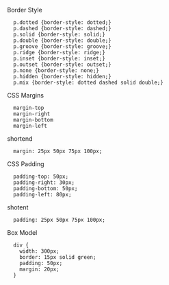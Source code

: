 Border Style

      p.dotted {border-style: dotted;}
      p.dashed {border-style: dashed;}
      p.solid {border-style: solid;}
      p.double {border-style: double;}
      p.groove {border-style: groove;}
      p.ridge {border-style: ridge;}
      p.inset {border-style: inset;}
      p.outset {border-style: outset;}
      p.none {border-style: none;}
      p.hidden {border-style: hidden;}
      p.mix {border-style: dotted dashed solid double;}

CSS Margins

      margin-top
      margin-right
      margin-bottom
      margin-left
   shortend
 
      margin: 25px 50px 75px 100px;

CSS Padding 

      padding-top: 50px;
      padding-right: 30px;
      padding-bottom: 50px;
      padding-left: 80px;

   shotent

      padding: 25px 50px 75px 100px;

Box Model

      div {
        width: 300px;
        border: 15px solid green;
        padding: 50px;
        margin: 20px;
      }
      
      
      
        
